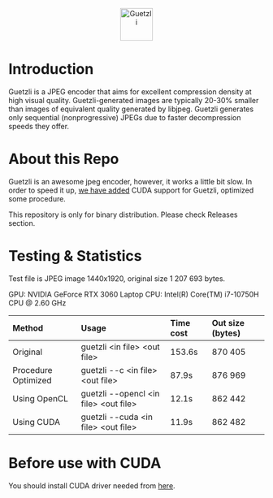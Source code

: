 <p align="center"><img src="https://cloud.githubusercontent.com/assets/203457/24553916/1f3f88b6-162c-11e7-990a-731b2560f15c.png" alt="Guetzli" width="64"></p>

# Introduction

Guetzli is a JPEG encoder that aims for excellent compression density at high
visual quality. Guetzli-generated images are typically 20-30% smaller than
images of equivalent quality generated by libjpeg. Guetzli generates only
sequential (nonprogressive) JPEGs due to faster decompression speeds they offer.

# About this Repo
Guetzli is an awesome jpeg encoder, however, it works a little bit slow. In order to speed it up, [we have added](https://github.com/ianhuang-777/guetzli-cuda-opencl) CUDA support for Guetzli, optimized some procedure.

This repository is only for binary distribution. Please check Releases section.

# Testing & Statistics

Test file is JPEG image 1440x1920, original size 1 207 693 bytes.

GPU: NVIDIA GeForce RTX 3060 Laptop
CPU: Intel(R) Core(TM) i7-10750H CPU @ 2.60 GHz

|Method|Usage|Time cost|Out size (bytes)|
| :- | :- | :- | :- | 
|Original|guetzli \<in file> \<out file>|153.6s|870 405|
|Procedure Optimized| guetzli --c \<in file> \<out file>|87.9s|876 969|
|Using OpenCL|guetzli --opencl \<in file> \<out file>|12.1s|862 442|
|Using CUDA|guetzli --cuda \<in file> \<out file>|11.9s|862 482|


# Before use with CUDA

You should install CUDA driver needed from [here](https://developer.nvidia.com/cuda-downloads).

